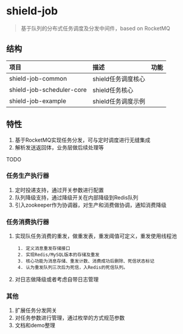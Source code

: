 # shield-job

> 基于队列的分布式任务调度及分发中间件，based on RocketMQ

## 结构

| 项目 | 描述 | 功能 |
|  :------ |  :------ |  :------ |
| shield-job-common | shield任务调度核心 | 
| shield-job-scheduler-core | shield任务核心 |
| shield-job-example | shield任务调度示例 |

## 特性
1. 基于RocketMQ实现任务分发，可与定时调度进行无缝集成
2. 解析发送返回体，业务层做后续处理等

TODO
### 任务生产执行器
1. 定时投递支持，通过开关参数进行配置
2. 队列降级支持，通过降级开关在内部降级到Redis队列
3. 引入zookeeper作为协调器，对生产和消费做协调，通知消费降级
### 任务消费执行器
1. 实现队任务消费的重发，做重发表，重发阈值可定义，重发使用线程池

        1. 定义消息重发存储接口
        2. 实现Redis/MySQL版本的存储及重发
        3. 核心功能为消息存储、重发计数、消费成功后删除、死信状态标记
        4. 认为重发队列三次后为死信，入Redis的死信队列。
    
2. 对日志做降级或者考虑自带日志管理
### 其他
1. 扩展任务分发网关
2. 对任务参数进行管理，通过枚举的方式规范参数
2. 文档和demo整理